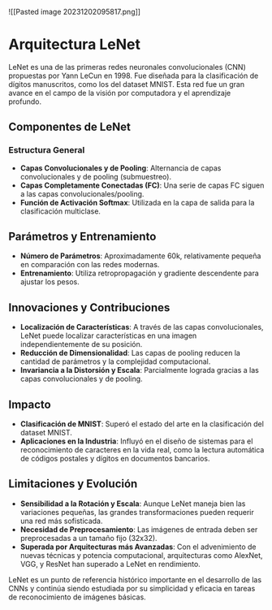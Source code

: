 
![[Pasted image 20231202095817.png]]

# Arquitectura LeNet

LeNet es una de las primeras redes neuronales convolucionales (CNN) propuestas por Yann LeCun en 1998. Fue diseñada para la clasificación de dígitos manuscritos, como los del dataset MNIST. Esta red fue un gran avance en el campo de la visión por computadora y el aprendizaje profundo.

## Componentes de LeNet

### Estructura General
- **Capas Convolucionales y de Pooling**: Alternancia de capas convolucionales y de pooling (submuestreo).
- **Capas Completamente Conectadas (FC)**: Una serie de capas FC siguen a las capas convolucionales/pooling.
- **Función de Activación Softmax**: Utilizada en la capa de salida para la clasificación multiclase.

## Parámetros y Entrenamiento

- **Número de Parámetros**: Aproximadamente 60k, relativamente pequeña en comparación con las redes modernas.
- **Entrenamiento**: Utiliza retropropagación y gradiente descendente para ajustar los pesos.
  
## Innovaciones y Contribuciones

- **Localización de Características**: A través de las capas convolucionales, LeNet puede localizar características en una imagen independientemente de su posición.
- **Reducción de Dimensionalidad**: Las capas de pooling reducen la cantidad de parámetros y la complejidad computacional.
- **Invariancia a la Distorsión y Escala**: Parcialmente lograda gracias a las capas convolucionales y de pooling.

## Impacto

- **Clasificación de MNIST**: Superó el estado del arte en la clasificación del dataset MNIST.
- **Aplicaciones en la Industria**: Influyó en el diseño de sistemas para el reconocimiento de caracteres en la vida real, como la lectura automática de códigos postales y dígitos en documentos bancarios.

## Limitaciones y Evolución

- **Sensibilidad a la Rotación y Escala**: Aunque LeNet maneja bien las variaciones pequeñas, las grandes transformaciones pueden requerir una red más sofisticada.
- **Necesidad de Preprocesamiento**: Las imágenes de entrada deben ser preprocesadas a un tamaño fijo (32x32).
- **Superada por Arquitecturas más Avanzadas**: Con el advenimiento de nuevas técnicas y potencia computacional, arquitecturas como AlexNet, VGG, y ResNet han superado a LeNet en rendimiento.

LeNet es un punto de referencia histórico importante en el desarrollo de las CNNs y continúa siendo estudiada por su simplicidad y eficacia en tareas de reconocimiento de imágenes básicas.
